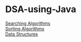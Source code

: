 # DSA-using-Java

[Searching Algorithms](https://github.com/Aashutosh0033/DSA-using-Java/tree/main/src/Searching_Algorithms)<br>
[Sorting Algorithms](https://github.com/Aashutosh0033/DSA-using-Java/tree/main/src/Sorting_Algorithms)<br>
[Data Structures](https://github.com/Aashutosh0033/DSA-using-Java/tree/main/src/Data_Structures)<br>
